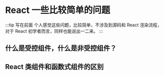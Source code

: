 # React 一些比较简单的问题

:::tip 写在前面
个人感觉这些问题，比较简单，不涉及到源码和 React 渲染流程，对于 React 初学者而言，同样也能说出一二来。
:::

## 什么是受控组件，什么是非受控组件？

## React 类组件和函数式组件的区别

